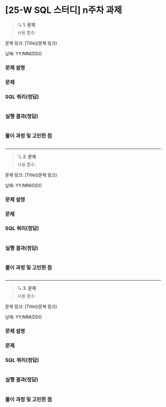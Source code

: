 [25-W SQL 스터디] n주차 과제
=========

> 🔍 **1. 문제**  
사용 함수: 

문제 링크: [Title](문제 링크)

날짜: YY/MM/DD()

### 문제 설명


### 문제


### SQL 쿼리(정답)
```SQL

```
### 실행 결과(정답)
```SQL

```

### 풀이 과정 및 고민한 점
```SQL

```

---

> 🔍 **2. 문제**  
사용 함수: 

문제 링크: [Title](문제 링크)

날짜: YY/MM/DD()


### 문제 설명


### 문제


### SQL 쿼리(정답)
```SQL

```
### 실행 결과(정답)
```SQL

```

### 풀이 과정 및 고민한 점
```SQL

```

---

> 🔍 **3. 문제**  
사용 함수: 

문제 링크: [Title](문제 링크)

날짜: YY/MM/DD()

### 문제 설명


### 문제


### SQL 쿼리(정답)
```SQL

```
### 실행 결과(정답)
```SQL

```

### 풀이 과정 및 고민한 점
```SQL

```



